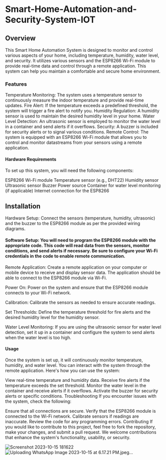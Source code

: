 # Smart-Home-Automation-and-Security-System-IOT

## Overview

This Smart Home Automation System is designed to monitor and control various aspects of your home, including temperature, humidity, water level, and security. It utilizes various sensors and the ESP8266 Wi-Fi module to provide real-time data and control through a remote application. This system can help you maintain a comfortable and secure home environment.

### Features
Temperature Monitoring: The system uses a temperature sensor to continuously measure the indoor temperature and provide real-time updates.
Fire Alert: If the temperature exceeds a predefined threshold, the system will trigger a fire alert to notify you.
Humidity Regulation: A humidity sensor is used to maintain the desired humidity level in your home.
Water Level Detection: An ultrasonic sensor is employed to monitor the water level in a container and send alerts if it overflows.
Security: A buzzer is included for security alerts or to signal various conditions.
Remote Control: The system is equipped with an ESP8266 Wi-Fi module that allows you to control and monitor datastreams from your sensors using a remote application.

#### Hardware Requirements
To set up this system, you will need the following components:

ESP8266 Wi-Fi module
Temperature sensor (e.g., DHT22)
Humidity sensor
Ultrasonic sensor
Buzzer
Power source
Container for water level monitoring (if applicable)
Internet connection for the ESP8266

## Installation
Hardware Setup: Connect the sensors (temperature, humidity, ultrasonic) and the buzzer to the ESP8266 module as per the provided wiring diagrams.

#### Software Setup: You will need to program the ESP8266 module with the appropriate code. This code will read data from the sensors, monitor conditions, and send alerts if necessary. Be sure to configure your Wi-Fi credentials in the code to enable remote communication.

Remote Application: Create a remote application on your computer or mobile device to receive and display sensor data. The application should be able to connect to the ESP8266 module via Wi-Fi.

Power On: Power on the system and ensure that the ESP8266 module connects to your Wi-Fi network.

Calibration: Calibrate the sensors as needed to ensure accurate readings.

Set Thresholds: Define the temperature threshold for fire alerts and the desired humidity level for the humidity sensor.

Water Level Monitoring: If you are using the ultrasonic sensor for water level detection, set it up in a container and configure the system to send alerts when the water level is too high.

#### Usage
Once the system is set up, it will continuously monitor temperature, humidity, and water level. You can interact with the system through the remote application. Here's how you can use the system:

View real-time temperature and humidity data.
Receive fire alerts if the temperature exceeds the set threshold.
Monitor the water level in the container and receive alerts if it overflows.
Activate the buzzer for security alerts or specific conditions.
Troubleshooting
If you encounter issues with the system, check the following:

Ensure that all connections are secure.
Verify that the ESP8266 module is connected to the Wi-Fi network.
Calibrate sensors if readings are inaccurate.
Review the code for any programming errors.
Contributing
If you would like to contribute to this project, feel free to fork the repository, make your changes, and submit a pull request. We welcome contributions that enhance the system's functionality, usability, or security.

![Screenshot 2023-10-15 181622](https://github.com/Shivam-Verma1/Smart-Home-Automation-and-Security-System-IOT/assets/107926305/d8103ee3-ec78-4e7a-af1a-6cb82424a1c7)
![Uploading WhatsApp Image 2023-10-15 at 6.17.21 PM.jpeg…]()
